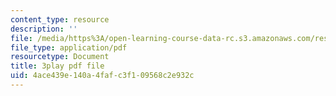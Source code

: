 ```yaml
---
content_type: resource
description: ''
file: /media/https%3A/open-learning-course-data-rc.s3.amazonaws.com/res-tll-004-stem-concept-videos-fall-2013/4ace439e140a4fafc3f109568c2e932c_pazn1IIeDEU.pdf
file_type: application/pdf
resourcetype: Document
title: 3play pdf file
uid: 4ace439e-140a-4faf-c3f1-09568c2e932c
---
```

